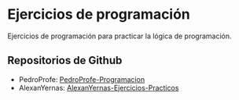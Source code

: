 # Ejercicios de programación

Ejercicios de programación para practicar la lógica de programación.

## Repositorios de Github

- PedroProfe: [PedroProfe-Programacion](https://github.com/PedroProfe/Programacion)
- AlexanYernas: [AlexanYernas-Ejercicios-Practicos](https://github.com/alexanyernas/Ejercicios-Practicos)
